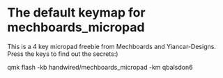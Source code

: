 # The default keymap for mechboards_micropad

This is a 4 key micropad freebie from Mechboards and Yiancar-Designs.
Press the keys to find out the secrets:)

qmk flash -kb handwired/mechboards_micropad -km qbalsdon6
